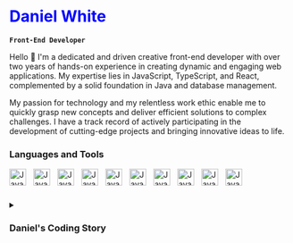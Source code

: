 # <span style="color: blue;">Daniel White</span>

**`Front-End Developer`**

Hello 👋 I'm a dedicated and driven creative front-end developer
with over two years of hands-on experience in creating dynamic and engaging web applications. My expertise lies in JavaScript, TypeScript, and React, complemented by a solid foundation in Java and database management.

My passion for technology and my relentless work ethic enable me to quickly grasp new concepts and deliver efficient solutions to complex challenges. I have a track record of actively participating in the development of cutting-edge projects and bringing innovative ideas to life.

### Languages and Tools

<img align="left" alt="Java" width="30px" style="padding-right:10px;" src="https://cdn.jsdelivr.net/gh/devicons/devicon@latest/icons/java/java-original.svg" />
<img align="left" alt="Java" width="30px" style="padding-right:10px;" src="https://cdn.jsdelivr.net/gh/devicons/devicon@latest/icons/javascript/javascript-original.svg" />
<img align="left" alt="Java" width="30px" style="padding-right:10px;" src="https://cdn.jsdelivr.net/gh/devicons/devicon@latest/icons/typescript/typescript-original.svg" />
<img align="left" alt="Java" width="30px" style="padding-right:10px;" src="https://cdn.jsdelivr.net/gh/devicons/devicon@latest/icons/nextjs/nextjs-original.svg"  />
<img align="left" alt="Java" width="30px" style="padding-right:10px;" src="https://cdn.jsdelivr.net/gh/devicons/devicon@latest/icons/framermotion/framermotion-original.svg"  />
<img align="left" alt="Java" width="30px" style="padding-right:10px;" src="https://cdn.jsdelivr.net/gh/devicons/devicon@latest/icons/postgresql/postgresql-original.svg" />
<img align="left" alt="Java" width="30px" style="padding-right:10px;" src="https://cdn.jsdelivr.net/gh/devicons/devicon@latest/icons/gradle/gradle-original.svg"  />
<img align="left" alt="Java" width="30px" style="padding-right:10px;" src="https://cdn.jsdelivr.net/gh/devicons/devicon@latest/icons/maven/maven-original-wordmark.svg" />
<img align="left" alt="Java" width="30px" style="padding-right:10px;" src="https://cdn.jsdelivr.net/gh/devicons/devicon@latest/icons/react/react-original.svg" />
<img align="left" alt="Java" width="30px" style="padding-right:10px;" src="https://cdn.jsdelivr.net/gh/devicons/devicon@latest/icons/bootstrap/bootstrap-original.svg" />
<br/>

#

<details>

My fascination with computers began in childhood, driven by a relentless curiosity about how the digital world worked. I often wondered how platforms like YouTube, Google, and triple-A games were built. This curiosity sparked my journey into the realm of programming.

I started with Python, crafting simple programs such as calculators and games. One of my early projects was a small search engine using Google's API. However, Python and I eventually parted ways as I discovered my true passion for Java. With guidance from my uncle, a Java enthusiast, I delved into web development and software programming. One of my proudest achievements was developing a racing game with realistic car physics and a custom server architecture in Minecraft. This included creating APIs, custom commands, rank systems, and cosmetics.

Despite my success in backend development, my enthusiasm shifted when I discovered front-end development. The ability to see immediate changes on a website with just a single line of code captivated me. I immersed myself in HTML, CSS/SCSS, and advanced technologies like JavaScript, TypeScript, and React. My passion for front-end development grew as I explored motion and animation with tools like GSAP and Framer Motion.

Today, I continue to be inspired and driven by the dynamic and creative world of front-end development. My journey has taught me the importance of exploring new technologies and continually expanding my knowledge. To anyone on a similar path, I advise you to embrace new challenges, find your passion, and let it guide your learning.
<summary><h3>Daniel's Coding Story</h3>
</summary>


# Snap Card Game

A Snap card game implemented in TypeScript. This project demonstrates the implementation of a simple card game, Snap, where players take turns playing cards and call out "Snap!" when they notice matching cards.

## Description

The Snap card game involves players taking turns to play cards from their hands. If the card played matches the card on the table (based on specified rules), the player calls "Snap!" and collects the cards. The game continues until a player has no cards left or a specified number of rounds have been played. The player with the most cards at the end wins.

## Rules of the Game

- The cards are split evenly among the players.
- Each player, in turn, places a card on the table.
- If a player's card matches the top card on the table (based on the game variation), they call "Snap!" and collect the cards on the table.
- The game ends when a player has no cards left or after a set number of rounds.
- The player with the most cards at the end of the game wins.

## Prerequisites

- [Node.js](https://nodejs.org/) (version 14 or above)
- [npm](https://www.npmjs.com/) (Node Package Manager)

## Installation

To set up this project on your computer, follow these steps:

1. **Clone the repository**:
   ```sh
   git clone https://github.com/yourusername/snap-card-game-ts.git
   cd snap-card-game-ts
    ```

2. **Install the dependencies**:
   ```sh
   npm install
    ```

3. **Install TypeScript (if not already installed)**:
   ```sh
   npm install -g typescript
    ```

4. **Install ts-node**:
   ```sh
   npm install -g ts-node
   ```

## Usage

To play the Snap card game, run the following command:

```sh
ts-node src/Main/main.ts
```
